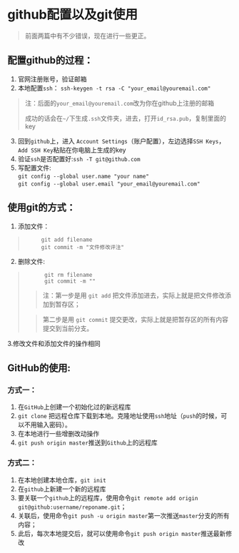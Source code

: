 # github配置以及git使用 #

> 前面两篇中有不少错误，现在进行一些更正。


## 配置github的过程： ##

1. 官网注册账号，验证邮箱
2. 本地配置`ssh`： `ssh-keygen -t rsa -C "your_email@youremail.com"`
 >
 > 注：后面的`your_email@youremail.com`改为你在github上注册的邮箱
 >
 >成功的话会在`~/`下生成`.ssh`文件夹，进去，打开`id_rsa.pub`，复制里面的key
 >
3. 回到`github`上，进入 `Account Settings`（账户配置），左边选择`SSH Keys`，`Add SSH Key`粘贴在你电脑上生成的key
4. 验证`ssh`是否配置好:`ssh -T git@github.com`
5. 写配置文件:  
            `git config --global user.name "your name"`  
            `git config --global user.email "your_email@youremail.com"`


## 使用git的方式： ##

1. 添加文件：
>          git add filename 
>          git commit -m "文件修改评注"
2. 删除文件:
>           git rm filename 
>           git commit -m ""
>> 注：第一步是用 `git add` 把文件添加进去，实际上就是把文件修改添加到暂存区；
>
>> 第二步是用 `git commit` 提交更改，实际上就是把暂存区的所有内容提交到当前分支。
>
3.修改文件和添加文件的操作相同



## GitHub的使用:  ##

### 方式一： ###
1. 在`GitHub`上创建一个初始化过的新远程库
2. `git clone` 把远程仓库下载到本地。克隆地址使用`ssh`地址（`push`的时候，可以不用输入密码）。
3. 在本地进行一些增删改动操作
4. `git push origin master`推送到`Github`上的远程库

### 方式二： ###
1. 在本地创建本地仓库，`git init`
2. 在`github`上新建一个新的远程库
3. 要关联一个`github`上的远程库，使用命令`git remote add origin git@github:username/reponame.git`；
4. 关联后，使用命令`git push -u origin master`第一次推送`master`分支的所有内容；
5. 此后，每次本地提交后，就可以使用命令`git push origin master`推送最新修改
